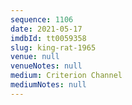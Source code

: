 ```yaml
---
sequence: 1106
date: 2021-05-17
imdbId: tt0059358
slug: king-rat-1965
venue: null
venueNotes: null
medium: Criterion Channel
mediumNotes: null
---
```

